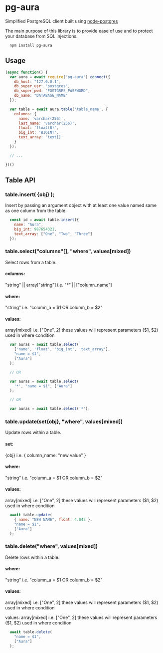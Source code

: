# pg-aura
Simplified PostgreSQL client built using [node-postgres](https://github.com/brianc/node-postgres)

The main purpose of this library is to provide ease of use and to protect your database from SQL injections.

```
  npm install pg-aura
```

## Usage
```javascript
(async function() {
  var aura = await require('pg-aura').connect({
    db_host: "127.0.0.1",
    db_super_usr: "postgres",
    db_super_pwd: "POSTGRES_PASSWORD",
    db_name: "DATABASE_NAME"
  });

  var table = await aura.table('table_name', {
    columns: {
      name: 'varchar(256)',
      last_name: 'varchar(256)',
      float: 'float(8)',
      big_int: 'BIGINT',
      text_array: 'text[]'
    }
  });

  // ...

})()
```

## Table API
### table.insert( {obj} );
Insert by passing an argument object with at least one value named same as one column from the table.

  ```javascript
    const id = await table.insert({
      name: "Aura",
      big_int: 987654321,
      text_array: ["One", "Two", "Three"]
    });
  ```

### table.select("columns"[], "where", values[mixed])
Select rows from a table.

#### columns:
"string" || array["string"] i.e. "\*" || ["column_name"]


#### where:
"string" i.e. "column_a = $1 OR column_b = $2"

#### values:
array[mixed] i.e. ["One", 2] these values will represent parameters ($1, $2) used in where condition

  ```javascript
    var auras = await table.select(
      ['name', 'float', 'big_int', 'text_array'],
      "name = $1",
      ["Aura"]
    );

    // OR

    var auras = await table.select(
      '*', "name = $1", ["Aura"]
    );

    // OR

    var auras = await table.select('*');
  ```
### table.update(set{obj}, "where", values[mixed])
Update rows within a table.

#### set:
{obj}  i.e. { column_name: "new value" }

#### where:
"string" i.e. "column_a = $1 OR column_b = $2"

#### values:
array[mixed] i.e. ["One", 2] these values will represent parameters ($1, $2) used in where condition

  ```javascript
    await table.update(
      { name: "NEW NAME", float: 4.842 },
      "name = $1",
      ["Aura"]
    );
  ```
### table.delete("where", values[mixed])
Delete rows within a table.

#### where:
"string" i.e. "column_a = $1 OR column_b = $2"

#### values:
array[mixed] i.e. ["One", 2] these values will represent parameters ($1, $2) used in where condition

values: array[mixed] i.e. ["One", 2] these values will represent parameters ($1, $2) used in where condition

  ```javascript
    await table.delete(
      "name = $1",
      ["Aura"]
    );
  ```
